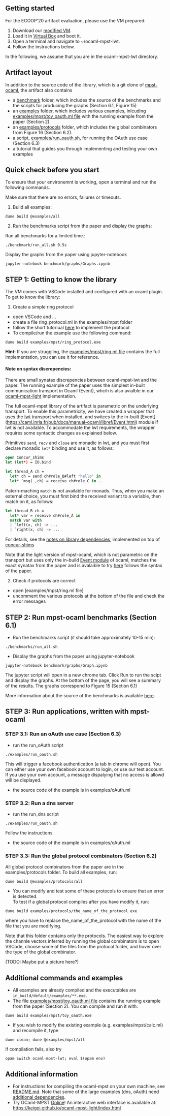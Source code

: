 
## Getting started

For the ECOOP'20 artifact evaluation, please use the VM prepared: 

1. Download our [modified VM](https://drive.google.com/open?id=198S910WCd8y4Ow14WRg_9e3rrs-qsK3Q).
2. Load it in [Virtual Box](https://www.virtualbox.org/) and boot it.
3. Open a terminal and navigate to ~/ocaml-mpst-lwt.
4. Follow the instructions below.

In the following, we assume that you are in the ocaml-mpst-lwt directory.
## Artifact layout

In addition to the source code of the library, which is a git clone of [mpst-ocaml](https://github.com/keigoi/ocaml-mpst/), 
the artifact also contains
* a [benchmark](benchmark/) folder, which includes the source of the benchmarks and the scripts for producing the graphs (Section 6.1, Figure 15)
* an [examples](examples/) folder, which includes various examples, inlcuding [examples/mpst/toy_oauth.ml file](examples/mpst/toy_oauth.ml) with the running example from the paper (Section 2). 
* an [examples/protocols](examples/protocols) folder, which includes the global combinators from Figure 16 (Section 6.2).   
* a script, [examples/run_oauth.sh](examples/run_oauth.sh), for running the OAuth use case (Section 6.3) 
* a tutorial that guides you through implementing and testing your own examples 

## Quick check before you start
To ensure that your environemnt is working, open a terminal and run the following commands. 

Make sure that there are no errors, failures or timeouts.

1.  Build all examples: 
``` 
dune build @examples/all 
```

2.  Run the benchmarks script from the paper and display the graphs: 

Run all benchmarks for a limited time.:
```
./benchmark/run_all.sh 0.5s
``` 

Display the graphs from the paper using jupyter-notebook
```
jupyter-notebook benchmark/graphs/Graphs.ipynb
```

## STEP 1: Getting to know the library
The VM comes with VSCode installed and configured with an ocaml plugin. 
To get to know the library: 
1. Create a simple ring protocol 
* open VSCode and ... 
* create a file ring_protocol.ml in the examples/mpst folder 
* follow the short tutoriual [here](https://github.com/keigoi/ocaml-mpst/wiki/Ocaml-mpst-in-5-minutes) to implement the protocol 
* To compile/run the example use the following command:
```
dune build examples/mpst/ring_protocol.exe
``` 
__Hint:__ If you are struggling, the [examples/mpst/ring.ml file](examples/mpst/ring.ml) contains the full implementation, you can use it for reference. 

#### __Note__ on syntax discrepencies:

There are small synatax discrepencies between ocaml-mpst-lwt and the paper. 
The running example of the paper uses the simplest in-built communication transport in Ocaml (Event), whcih is also avialble in our [ocaml-mpst-light](https://keigoi.github.io/ocaml-mpst-light/index.html) implementation.

The full ocaml-mpst library of the artifact is parametric on the underlying transport. To enable this parametricity, we have created a wrapper that uses the [lwt](https://ocsigen.org/lwt/5.2.0/manual/manual) transport when installed, and switces to the in-built [Event] (https://caml.inria.fr/pub/docs/manual-ocaml/libref/Event.html) module if lwt is not available. 
To accommodate the lwt requirements, the wrapper requires some syntactic changes as explained below. 

Primitives `send`, `recv` and `close` are monadic in lwt, and
you must first declare monadic `let*` binding and use it, as follows:

```ocaml
open Concur_shims
let (let*) = IO.bind

let thread_A ch =
  let* ch = send ch#role_B#left "hello" in
  let* `msg(_,ch) = receive ch#role_C in ..
```

Patern-maching `match` is not available for monads. Thus, when you make an external choice,
you must first bind the received variant to a variable, then match on it, as follows:

```ocaml
let thread_B ch =
  let* var = receive ch#role_A in
  match var with
  | `left(x, ch) -> ...
  | `right(x, ch) -> ...
```

For details, see the [notes on library dependencies](README.md#notes-on-optional-library-dependencies), implemented on top of [concur-shims](packages/concur-shims/)


Note that the light version of mpst-ocaml, which is not parametric on the transport but uses only the in-build [Event module](https://caml.inria.fr/pub/docs/manual-ocaml/libref/Event.html) of ocaml, matches the exact synatax from the paper and is avalaible to try [here](https://keigoi.github.io/ocaml-mpst-light/index.html) follows the syntax of the paper. 

2. Check if protocols are correct 
* open [examples/mpst/ring.ml file]
* uncomment the various protocols at the bottom of the file and check the error messages

## STEP 2: Run mpst-ocaml benchmarks (Section 6.1)

* Run the benchmarks script (it should take approximately 10-15 min): 

```
./benchmarks/run_all.sh
``` 

* Display the graphs from the paper using jupyter-notebook
```
jupyter-notebook benchmark/graphs/Graph.ipynb
```

The jupyter script will open in a new chrome tab. Click Run to run the scipt and display the graphs. 
At the bottom of the page, you will see a summary of the results. The graphs correspond to Figure 15 (Section 6.1) 

More information about the source of the benchmarks is available [here](benchmark/).

## STEP 3: Run applications, written with mpst-ocaml 
### STEP 3.1: Run an oAuth use case (Section 6.3)
* run the run_oAuth script 
```
./examples/run_oauth.sh
```

This will trigger a facebook authentication (a tab in chrome will open). 
You can either use your own facebook account to login, or use our test account. 
If you use your own account, a message dispalying that no access is allowd will be displayed. 

* the source code of the example is in examples/oAuth.ml

### STEP 3.2: Run a dns server 

* run the run_dns script 
```
./examples/run_oauth.sh
```

Follow the instructions 

* the source code of the example is in examples/oAuth.ml

### STEP 3.3: Run the global protocol combinators (Section 6.2)
All global protocol combinators from the paper are in the examples/protocols folder. 
To build all examples, run: 

```
dune build @examples/protocols/all
```

* You can modify and test some of these protocols to ensure that an error is detected.  
To test if a global protocol compiles after you have modify it, run: 

```dune build examples/protocols/the_name_of_the_protocol.exe```

where you have to replace the_name_of_the_protocol with the name of the file that you are modifying. 

Note that this folder contains only the protocols. 
The easiest way to explore the channle vectors inferred by running the global combinators is to open VSCode, 
choose some of the files from the protocol folder, and hover over the type of the global combinator. 

(TODO: Maybe put a picture here?)

## Additional commands and examples
* All examples are already compiled and the executables are ```in_build/default/examples/**.exe.```
* The file [examples/mpst/toy_oauth.ml file](examples/mpst/toy_oauth.ml) contains the running example from the paper (Section 2). You can compile and run it with:

```
dune build examples/mpst/toy_oauth.exe
``` 

* If you wish to modify the existing example (e.g. examples/mpst/calc.ml) and
recompile it, type
```
dune clean; dune @examples/mpst/all
```
If compilation fails, also try
```
opam switch ocaml-mpst-lwt; eval $(opam env)
```
## Additional information
* For instructions for compiling the ocaml-mpst on your own machine, see [README.md](https://github.com/keigoi/ocaml-mpst/blob/master/README.md). Note that some of the large examples (dns, oAuth)  need [additional dependencies](https://github.com/keigoi/ocaml-mpst/blob/master/README.md#libraries-used-in-examples-and-benchmarks). 
* Try OCaml-MPST [Online](https://keigoi.github.io/ocaml-mpst-light/index.html)!
An interactive web interface is available at: https://keigoi.github.io/ocaml-mpst-light/index.html

